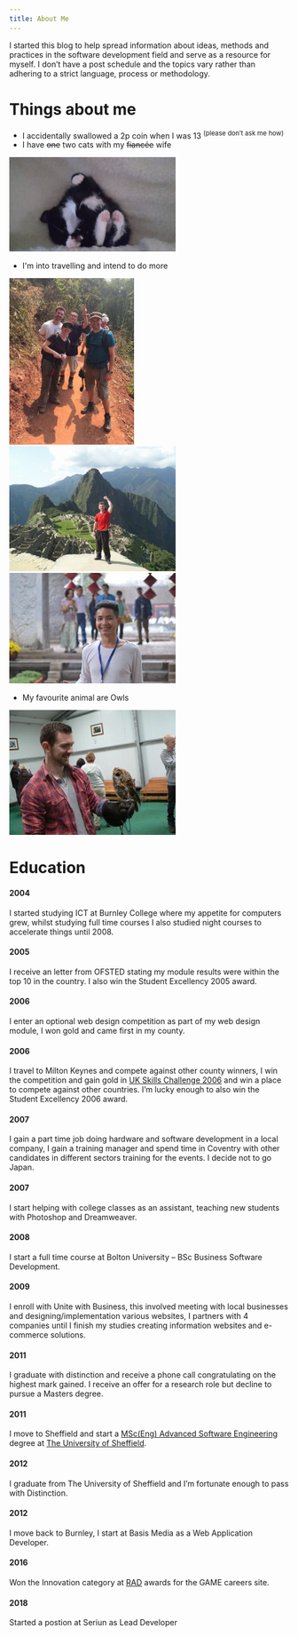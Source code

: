 ```yaml
---
title: About Me
---
```


I started this blog to help spread information about ideas, methods and practices in the software development field and serve as a resource for myself. I don’t have a post schedule and the topics vary rather than adhering to a strict language, process or methodology.

# Things about me

  * I accidentally swallowed a 2p coin when I was 13 <sup>(please don’t ask me how)</sup>
  * I have ~~one~~ two cats with my ~~fiancée~~ wife

<img src="me2-300x169.jpg" width="300" height="170">

  * I'm into travelling and intend to do more

<img src="me3-225x300.jpg" width="225" height="300">
<img src="11096472_871635929566822_1076037170236436834_n-300x225.jpg" width="300" height="225">
<img src="me4-300x199.jpg" width="300" height="199">

  * My favourite animal are Owls

<img src="me1-300x225.jpg" width="300" height="225">

# Education

#### 2004

I started studying ICT at Burnley College where my appetite for computers grew, whilst studying full time courses I also studied night courses to accelerate things until 2008.

#### 2005

I receive an letter from OFSTED stating my module results were within the top 10 in the country. I also win the Student Excellency 2005 award.

#### 2006

I enter an optional web design competition as part of my web design module, I won gold and came first in my county.

#### 2006

I travel to Milton Keynes and compete against other county winners, I win the competition and gain gold in [UK Skills Challenge 2006](http://www.lancashiretelegraph.co.uk/news/1062509.Web_design_nets_trip_to_land_of_rising_sun/?ref=arc) and win a place to compete against other countries. I’m lucky enough to also win the Student Excellency 2006 award.

#### 2007

I gain a part time job doing hardware and software development in a local company, I gain a training manager and spend time in Coventry with other candidates in different sectors training for the events. I decide not to go Japan.

#### 2007

I start helping with college classes as an assistant, teaching new students with Photoshop and Dreamweaver.

#### 2008

I start a full time course at Bolton University – BSc Business Software Development.

#### 2009

I enroll with Unite with Business, this involved meeting with local businesses and designing/implementation various websites, I partners with 4 companies until I finish my studies creating information websites and e-commerce solutions.

#### 2011

I graduate with distinction and receive a phone call congratulating on the highest mark gained. I receive an offer for a research role but decline to pursue a Masters degree.

#### 2011

I move to Sheffield and start a [MSc(Eng) Advanced Software Engineering](https://www.sheffield.ac.uk/postgraduate/taught/courses/engineering/compscience/advanced-software-engineering-msc) degree at [The University of Sheffield](https://www.sheffield.ac.uk/).

#### 2012

I graduate from The University of Sheffield and I’m fortunate enough to pass with Distinction.

#### 2012

I move back to Burnley, I start at Basis Media as a Web Application Developer.

#### 2016

Won the Innovation category at [RAD](http://www.radawards.com/) awards for the GAME careers site.

#### 2018

Started a postion at Seriun as Lead Developer

